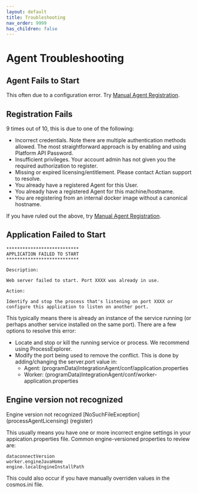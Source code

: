 ```yaml
---
layout: default
title: Troubleshooting
nav_order: 9999
has_children: false
---
```

# Agent Troubleshooting

## Agent Fails to Start

This often due to a configuration error. Try [Manual Agent Registration](advanced-topics/manual-agent-registration).

## Registration Fails

9 times out of 10, this is due to one of the following:
* Incorrect credentials. Note there are multiple authentication methods allowed. The most straightforward approach is by enabling and using Platform API Password.
* Insufficient privileges. Your account admin has not given you the required authorization to register.
* Missing or expired licensing/entitlement. Please contact Actian support to resolve.
* You already have a registered Agent for this User.
* You already have a registered Agent for this machine/hostname.
* You are registering from an internal docker image without a canonical hostname.

If you have ruled out the above, try [Manual Agent Registration](advanced-topics/manual-agent-registration).

## Application Failed to Start

```
***************************
APPLICATION FAILED TO START
***************************

Description:

Web server failed to start. Port XXXX was already in use.

Action:

Identify and stop the process that's listening on port XXXX or configure this application to listen on another port.
```

This typically means there is already an instance of the service running (or perhaps another service installed on the same port). There are a few options to resolve this error:
* Locate and stop or kill the running service or process. We recommend using ProcessExplorer.
* Modify the port being used to remove the conflict. This is done by adding/changing the server.port value in:
    * Agent: (programData)IntegrationAgent/conf/application.properties
	* Worker: (programData)IntegrationAgent/conf/worker-application.properties

## Engine version not recognized 

Engine version not recognized [NoSuchFileException] (processAgentLicensing) (register)

This usually means you have one or more incorrect engine settings in your appication.properties file. Common engine-versioned properties to review are:
```
dataconnectVersion
worker.engineJavaHome
engine.localEngineInstallPath
```

This could also occur if you have manually overriden values in the cosmos.ini file.